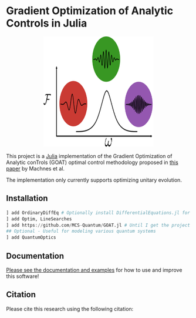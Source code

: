 # Gradient Optimization of Analytic Controls in Julia

<p align="center">
<img class="GOAT_logo" width="300" height="300" src="https://github.com/MCS-Quantum/GOAT.jl/blob/main/docs/src/assets/logo.svg" alt="GOAT.jl Logo">
</p>

This project is a [Julia](https://julialang.org/) implementation of the Gradient Optimization of Analytic conTrols (GOAT) optimal control methodology proposed in [this paper](https://journals.aps.org/prl/abstract/10.1103/PhysRevLett.120.150401) by Machnes et al.

The implementation only currently supports optimizing unitary evolution. 

## Installation

```julia
] add OrdinaryDiffEq # Optionally install DifferentialEquations.jl for more functionality, customization, and analysis
] add Optim, LineSearches
] add https://github.com/MCS-Quantum/GOAT.jl # Until I get the project registered
## Optional - Useful for modeling various quantum systems
] add QuantumOptics
```

## Documentation

[Please see the documentation and examples](https://mcs-quantum.github.io/GOAT.jl/stable/) for how to use and improve this software!

## Citation

Please cite this research using the following citation:

